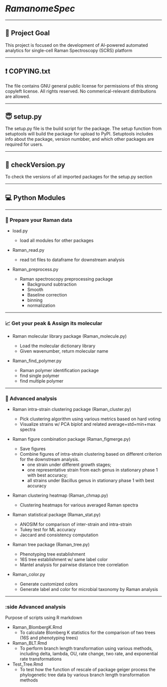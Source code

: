 # *RamanomeSpec*
----
## :eyes: Project Goal 
This project is focused on the development of AI-powered automated analytics for single-cell Raman Spectroscopy (SCRS) platform

----
## :exclamation: COPYING.txt
The file contains GNU general public license for  permissions of this strong copyleft license. All rights reserved. No commerical-relevant distributions are allowed.

----
## :innocent: setup.py
The setup.py file is the build script for the package. The setup function from setuptools will build the package for upload to PyPI. Setuptools includes info about the package, version numbber, and which other packages are required for users.

----
## :baby: checkVersion.py
To check the versions of all imported packages for the setup.py section

<!---
----
## DATA
- Processed : processed Raman datasets from raw datasets
    - RamanData_combined_TXT_ZIJIAN2
    - 
- molecule\_dict.json : current Raman polymer librai; dict key format : A ; B, where A is abbreviation, B is full name
- bacterial\_label.txt : bacteria label number ~ genus species
- average_accuracy.zijian.json : ML training accuracy of selected model
- 36-strain-changed2.nwk : 16S tree data for 36 strains
- TEMP : save temporary data

- OUTPUT : save important necessary datasets like the data in figures
    - row_colors.npy : numpy file for row_colors to visualize heatmap
    - genus_to_color.npy : numpy file for consistency of genus colors
    - HEATMAP : dir for heamap data
        - Multiple csv files with various filtration condition
    - Cluster : dir for cluster data
        - phase_taxonomy
            - data1 : PCA_cluster.csv
            - data2 : total_spec.csv
            - data3 : sep_spec.csv
            - verbose : verbose.txt
            - consistency of two methods : Consistency.txt
    - Merge2.npy : dictionary for script ClusterMerge2.py to customized figure merge; dict["phase_dict", "tax_dict"][phase/tax] = list of figure path
    - Dictionary : save the three key dictionary files for chmap, tree, clusters
        - chmap.npy : the original file for chmap
        - tree.npy : the original file for tree 
        - cluster.npy : the original file for clusters
    - Tree\_test : save the data of K-statiscs and p-values
        - Normed: the tree dataset is normalized
            - p_value.csv
            - K_value.csv
        - Unnormed : the tree dataset is not normalized
            - p_value.csv
            - k_value.csv
    - Stat : dir to save statistical results
        - Verbose_stat.csv
        - consistency describe: cons_des.csv
    - ANOSIM : dir to save ANOSIM input and output
        - df_nxd.npy : np_nxd+label
        - ANOSIM_verbose.txt : verbose for ANOSIM
    - EVR : dir to save the PCA EVR data
        - EVR.csv : plot the curve
    
----
## FIGURE
This section is to save figures. Figures are listed below.
- genus\_color.png : the genus color code for tree
- HEATMAP : dir to save clustering heatmaps 
- Cluster : dir to save Sep and Com
    - Sep : store sepearated figures 
        - phase_taxonomy
            - fig1 : PCA_cluster.png
            - fig2 : total_spec.png
            - fig3 : sep_spec.png
    - Com : store combined figures
        - phase_taxonomy
            - combined.png
    - Com2 : store combined figures2 (2 columns)
        - growth_stage dir
            - Exp.png, S1.png, S2.png, S3.png
        - Genus dir
            - Taxonomy,png
                       
- Tree : dir to save 16S & HC phenotyping tree
- Tree\_test : dir to save the test results
    - Branch length transform method names for dir
    - Statistics barplot for OU and trend : TreePair.png
- Stat : dir to save statistical results
        - Verbose_stat.png
- consistency.png: consistency of two clustering methods
----
## EXAMPLE
This section is to show some examples for the project results
- pipeline.py : standard pipeline for all the figures except for ML training
- ML\_model.py : to visualize the training accuracy results
- Tree.py : to establish and visualize a tree either for phenotyping unrooted data or 16S rooted data
- Cluster.py : to generate the clustering figure and data
- ClusterMerge.py : to merge figures of seperate cluster figure
- ClusterMerge2.py : to merge figures based on different conditions like Growth Stage or Genus type. It takes argv (1 - process and save figure path list; )
- TreePair.py : to visualize the results of R code for 16S-SCRS tree comparison
- Statistics.py : to perform some customized statistics
    - Verbose for the PCA-Kmeans Clustering results
    - Verbose for ANOSIM 
- consistency.py : to compute the consistency of two algorithms
- PCA_EVR.py : to compute the PCA components impacts on consistency or Jaccard
- pipeline.sh : bash script to perform my codes
)
--->
----
## :computer: Python Modules

----
### :beginner: Prepare your Raman data
- load.py
    - load all modules for other packages

- Raman_read.py
    - read txt files to dataframe for downstream analysis

- Raman_preprocess.py
    - Raman spectroscopy preprocessing package
        - Background subtraction
        - Smooth
        - Baseline correction
        - binning
        - normalization

----
### :chart_with_upwards_trend: Get your peak & Assign its molecular
- Raman molecular library package (Raman\_molecule.py)
    - Load the molecular dictionary library
    - Given wavenumber, return molecular name

- Raman_find_polymer.py
    - Raman polymer identification package 
    - find single polymer
    - find multiple polymer

----
### :art: Advanced analysis

- Raman intra-strain clustering package (Raman\_cluster.py)
    - Pick clustering algorithm using various metrics based on hard voting
    - Visualize strains w/ PCA biplot and related average+std+min+max spectra

- Raman figure combination package (Raman\_figmerge.py)
    - Save figures
    - Combine figures of intra-strain clustering based on different criterion for the downstream analysis.
        - one strain under different growth stages; 
        - one representative strain from each genus in stationary phase 1 with best accuracy; 
        - all strains under Bacillus genus in stationary phase 1 with best accuracy

- Raman clustering heatmap (Raman\_chmap.py)
    - Clustering heatmaps for various averaged Raman spectra

- Raman statistical package (Raman\_stat.py)
    - ANOSIM for comparison of inter-strain and intra-strain
    - Tukey test for ML accuracy
    - Jaccard and consistency computation

- Raman tree package (Raman\_tree.py)
    - Phenotyping tree establishment
    - 16S tree establishment w/ same label color
    - Mantel analysis for pairwise distance tree correlation

- Raman_color.py
    - Generate customized colors
    - Generate label and color for microbial taxonomy by Raman analysis

----
### :side Advanced analysis
Purpose of scripts using R markdown
- Raman\_BlombergK.Rmd 
    - To calculate Blomberg K statistics for the comparison of two trees (16S and phenotyping trees)
- Raman\_BLT.Rmd
    - To perform branch length transformation using various methods, including delta, lambda, OU, rate change, two rate, and exponential rate transformations
- Test\_Tree.Rmd
    - To test how the function of rescale of package geiger process the phylogenetic tree data by various branch length transformation methods

